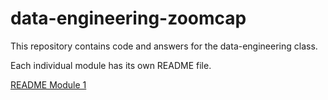 # data-engineering-zoomcap

This repository contains code and answers for the data-engineering class.

Each individual module has its own README file.

[README Module 1](module1/README.md)